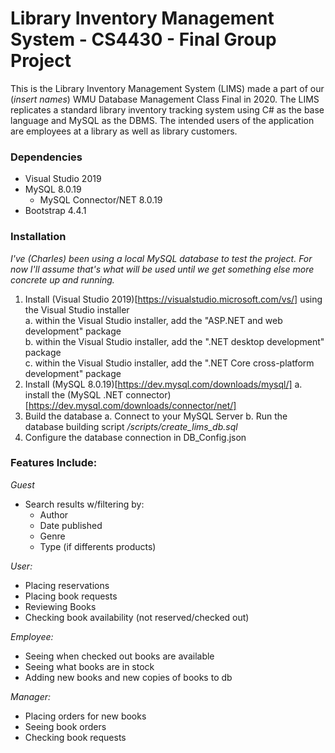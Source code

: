 # Library Inventory Management System - CS4430 - Final Group Project

This is the Library Inventory Management System (LIMS) made a part of our 
(*insert names*) WMU Database Management Class Final in 2020. The LIMS 
replicates a standard library inventory tracking system using C# as the 
base language and MySQL as the DBMS. The intended users of the application 
are employees at a library as well as library customers. 

### Dependencies
+ Visual Studio 2019
+ MySQL 8.0.19
    - MySQL Connector/NET 8.0.19
+ Bootstrap 4.4.1

### Installation
*I've (Charles) been using a local MySQL database to test the project. For now I'll assume that's what will be used until we get something else more concrete up and running.*
1. Install (Visual Studio 2019)[https://visualstudio.microsoft.com/vs/] using the Visual Studio installer  
a. within the Visual Studio installer, add the "ASP.NET and web development" package  
b. within the Visual Studio installer, add the ".NET desktop development" package  
c. within the Visual Studio installer, add the ".NET Core cross-platform development" package  
2. Install (MySQL 8.0.19)[https://dev.mysql.com/downloads/mysql/]
a. install the (MySQL .NET connector)[https://dev.mysql.com/downloads/connector/net/] 
3. Build the database
a. Connect to your MySQL Server
b. Run the database building script */scripts/create_lims_db.sql*
4. Configure the database connection in DB_Config.json

### Features Include: ####
*Guest*
+ Search results w/filtering by:
    + Author
    + Date published
    + Genre
    + Type (if differents products)

*User:*
+ Placing reservations
+ Placing book requests
+ Reviewing Books
+ Checking book availability (not reserved/checked out)

*Employee:*
+ Seeing when checked out books are available
+ Seeing what books are in stock
+ Adding new books and new copies of books to db

*Manager:*
+ Placing orders for new books
+ Seeing book orders
+ Checking book requests
